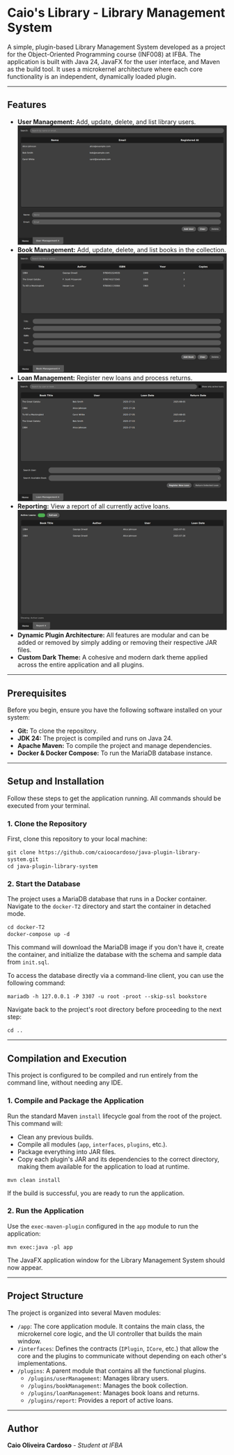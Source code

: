# Caio's Library - Library Management System

A simple, plugin-based Library Management System developed as a project for the Object-Oriented Programming course (INF008) at IFBA. The application is built with Java 24, JavaFX for the user interface, and Maven as the build tool. It uses a microkernel architecture where each core functionality is an independent, dynamically loaded plugin.

---

## Features

* **User Management:** Add, update, delete, and list library users.
![Screenshot](assets/UserManagement.png)
* **Book Management:** Add, update, delete, and list books in the collection.
![Screenshot](assets/BookManagement.png)
* **Loan Management:** Register new loans and process returns.
![Screenshot](assets/LoanManagement.png)
* **Reporting:** View a report of all currently active loans.
![Screenshot](assets/Report.png)
* **Dynamic Plugin Architecture:** All features are modular and can be added or removed by simply adding or removing their respective JAR files.
* **Custom Dark Theme:** A cohesive and modern dark theme applied across the entire application and all plugins.

---

## Prerequisites

Before you begin, ensure you have the following software installed on your system:

* **Git:** To clone the repository.
* **JDK 24:** The project is compiled and runs on Java 24.
* **Apache Maven:** To compile the project and manage dependencies.
* **Docker & Docker Compose:** To run the MariaDB database instance.

---

## Setup and Installation

Follow these steps to get the application running. All commands should be executed from your terminal.

### 1. Clone the Repository
First, clone this repository to your local machine:

```
git clone https://github.com/caioocardoso/java-plugin-library-system.git
cd java-plugin-library-system
```

### 2. Start the Database
The project uses a MariaDB database that runs in a Docker container. Navigate to the `docker-T2` directory and start the container in detached mode.

```
cd docker-T2
docker-compose up -d
```

This command will download the MariaDB image if you don't have it, create the container, and initialize the database with the schema and sample data from `init.sql`.

To access the database directly via a command-line client, you can use the following command:

```
mariadb -h 127.0.0.1 -P 3307 -u root -proot --skip-ssl bookstore
```

Navigate back to the project's root directory before proceeding to the next step:

```
cd ..
```

---

## Compilation and Execution

This project is configured to be compiled and run entirely from the command line, without needing any IDE.

### 1. Compile and Package the Application

Run the standard Maven `install` lifecycle goal from the root of the project. This command will:
* Clean any previous builds.
* Compile all modules (`app`, `interfaces`, `plugins`, etc.).
* Package everything into JAR files.
* Copy each plugin's JAR and its dependencies to the correct directory, making them available for the application to load at runtime.

```
mvn clean install
```

If the build is successful, you are ready to run the application.

### 2. Run the Application
Use the `exec-maven-plugin` configured in the `app` module to run the application:

```
mvn exec:java -pl app
```

The JavaFX application window for the Library Management System should now appear.

---

## Project Structure

The project is organized into several Maven modules:

* `/app`: The core application module. It contains the main class, the microkernel core logic, and the UI controller that builds the main window.
* `/interfaces`: Defines the contracts (`IPlugin`, `ICore`, etc.) that allow the core and the plugins to communicate without depending on each other's implementations.
* `/plugins`: A parent module that contains all the functional plugins.
    * `/plugins/userManagement`: Manages library users.
    * `/plugins/bookManagement`: Manages the book collection.
    * `/plugins/loanManagement`: Manages book loans and returns.
    * `/plugins/report`: Provides a report of active loans.

---

## Author

**Caio Oliveira Cardoso** - *Student at IFBA*